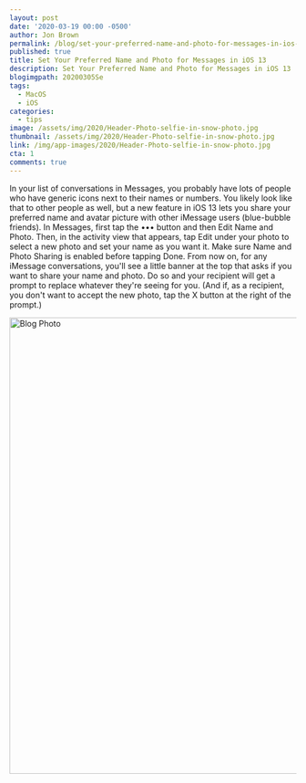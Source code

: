 ```yaml
---
layout: post
date: '2020-03-19 00:00 -0500'
author: Jon Brown
permalink: /blog/set-your-preferred-name-and-photo-for-messages-in-ios-13/
published: true
title: Set Your Preferred Name and Photo for Messages in iOS 13
description: Set Your Preferred Name and Photo for Messages in iOS 13
blogimgpath: 20200305Se
tags:
  - MacOS
  - iOS
categories:
  - tips
image: /assets/img/2020/Header-Photo-selfie-in-snow-photo.jpg
thumbnail: /assets/img/2020/Header-Photo-selfie-in-snow-photo.jpg
link: /img/app-images/2020/Header-Photo-selfie-in-snow-photo.jpg
cta: 1
comments: true
---
```

In your list of conversations in Messages, you probably have lots of
people who have generic icons next to their names or numbers. You likely
look like that to other people as well, but a new feature in iOS 13 lets
you share your preferred name and avatar picture with other iMessage
users (blue-bubble friends). In Messages, first tap the ••• button and
then Edit Name and Photo. Then, in the activity view that appears, tap
Edit under your photo to select a new photo and set your name as you
want it. Make sure Name and Photo Sharing is enabled before tapping
Done. From now on, for any iMessage conversations, you'll see a little
banner at the top that asks if you want to share your name and photo. Do
so and your recipient will get a prompt to replace whatever they're
seeing for you. (And if, as a recipient, you don't want to accept the
new photo, tap the X button at the right of the prompt.)

<img alt="Blog Photo" src="{{ site.site_cdn }}/assets/img/blog/2020/20200305Se/Photo-in-Messages.jpg" class="img-fluid rounded m-2" width="800" />